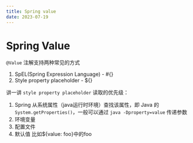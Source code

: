 ```yaml
---
title: Spring value
date: 2023-07-19
---
```


# Spring Value

`@Value` 注解支持两种常见的方式

1. SpEL(Spring Expression Language) - #{} 
2. Style property placeholder - ${}

讲一讲 `style property placeholder` 读取的优先级：

1. Spring 从系统属性（java运行时环境）查找该属性，即 Java 的  `System.getProperties()`，一般可以通过 `java -Dproperty=value` 传递参数
2. 环境变量
3. 配置文件
4. 默认值 比如${value: foo}中的foo